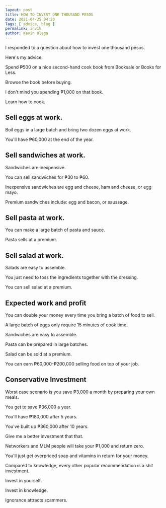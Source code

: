 ```yaml
--- 
layout: post 
title: HOW TO INVEST ONE THOUSAND PESOS
date: 2021-04-25 04:20
Tags: [ advice, blog ]
permalink: inv1k
author: Kevin Olega 
--- 
```

I responded to a question about how to invest one thousand pesos.

Here's my advice.

Spend ₱500 on a nice second-hand cook book from Booksale or Books for Less.

Browse the book before buying.

I don't mind you spending ₱1,000 on that book.

Learn how to cook.

## Sell eggs at work.

Boil eggs in a large batch and bring two dozen eggs at work.

You'll have ₱60,000 at the end of the year.

## Sell sandwiches at work.

Sandwiches are inexpensive.

You can sell sandwiches for ₱30 to ₱60.

Inexpensive sandwiches are egg and cheese, ham and cheese, or egg mayo.

Premium sandwiches include: egg and bacon, or saussage.

## Sell pasta at work.

You can make a large batch of pasta and sauce.

Pasta sells at a premium.

## Sell salad at work.

Salads are easy to assemble.

You just need to toss the ingredients together with the dressing.

You can sell salad at a premium.

## Expected work and profit

You can double your money every time you bring a batch of food to sell.

A large batch of eggs only require 15 minutes of cook time.

Sandwiches are easy to assemble.

Pasta can be prepared in large batches.

Salad can be sold at a premium.

You can earn ₱60,000-₱200,000 selling food on top of your job.

## Conservative Investment

Worst case scenario is you save ₱3,000 a month by preparing your own meals.

You get to save ₱36,000 a year.

You'll have ₱180,000 after 5 years.

You've built up ₱360,000 after 10 years.

Give me a better investment that that.

Networkers and MLM people will take your ₱1,000 and return zero.

You'll just get overpriced soap and vitamins in return for your money.

Compared to knowledge, every other popular recommendation is a shit investment.

Invest in yourself.

Invest in knowledge.

Ignorance attracts scammers.